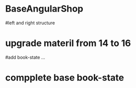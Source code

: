 # BaseAngularShop

#left and right structure

# upgrade materil from 14 to 16

#add book-state ...
# compplete base book-state